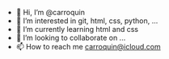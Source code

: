 - 👋 Hi, I’m @carroquin
- 👀 I’m interested in git, html, css, python, ...
- 🌱 I’m currently learning html and css
- 💞️ I’m looking to collaborate on ...
- 📫 How to reach me carroquin@icloud.com

<!---
carroquin/carroquin is a ✨ special ✨ repository because its `README.md` (this file) appears on your GitHub profile.
You can click the Preview link to take a look at your changes.
--->
